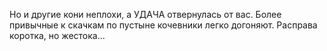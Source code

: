 Но и другие кони неплохи, а УДАЧА отвернулась от вас. Более привычные к скачкам по пустыне кочевники легко догоняют. Расправа коротка, но жестока...

